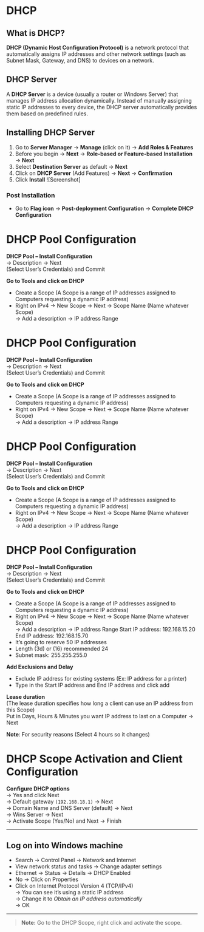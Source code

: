 # DHCP

## What is DHCP?

**DHCP (Dynamic Host Configuration Protocol)** is a network protocol that automatically assigns IP addresses and other network settings (such as Subnet Mask, Gateway, and DNS) to devices on a network.
## DHCP Server
A **DHCP Server** is a device (usually a router or Windows Server) that manages IP address allocation dynamically. Instead of manually assigning static IP addresses to every device, the DHCP server automatically provides them based on predefined rules.

## Installing DHCP Server

1. Go to **Server Manager** → **Manage** (click on it) → **Add Roles & Features**  
2. Before you begin → **Next** → **Role-based or Feature-based Installation** → **Next**  
3. Select **Destination Server** as default → **Next**  
4. Click on **DHCP Server** (Add Features) → **Next** → **Confirmation**  
5. Click **Install**
![Screenshot]
### Post Installation

- Go to **Flag icon** → **Post-deployment Configuration** → **Complete DHCP Configuration**
# DHCP Pool Configuration

**DHCP Pool – Install Configuration**  
→ Description → Next  
(Select User’s Credentials) and Commit  

**Go to Tools and click on DHCP**

- Create a Scope (A Scope is a range of IP addresses assigned to Computers requesting a dynamic IP address)  
- Right on IPv4 → New Scope → Next → Scope Name (Name whatever Scope)  
  → Add a description → IP address Range  
# DHCP Pool Configuration

**DHCP Pool – Install Configuration**  
→ Description → Next  
(Select User’s Credentials) and Commit  

**Go to Tools and click on DHCP**

- Create a Scope (A Scope is a range of IP addresses assigned to Computers requesting a dynamic IP address)  
- Right on IPv4 → New Scope → Next → Scope Name (Name whatever Scope)  
  → Add a description → IP address Range  
# DHCP Pool Configuration

**DHCP Pool – Install Configuration**  
→ Description → Next  
(Select User’s Credentials) and Commit  

**Go to Tools and click on DHCP**

- Create a Scope (A Scope is a range of IP addresses assigned to Computers requesting a dynamic IP address)  
- Right on IPv4 → New Scope → Next → Scope Name (Name whatever Scope)  
  → Add a description → IP address Range  

# DHCP Pool Configuration

**DHCP Pool – Install Configuration**  
→ Description → Next  
(Select User’s Credentials) and Commit  

**Go to Tools and click on DHCP**

- Create a Scope (A Scope is a range of IP addresses assigned to Computers requesting a dynamic IP address)  
- Right on IPv4 → New Scope → Next → Scope Name (Name whatever Scope)  
  → Add a description → IP address Range 
Start IP address: 192.168.15.20  
End IP address: 192.168.15.70
- It’s going to reserve 50 IP addresses  
- Length (3d) or (16) recommended 24  
- Subnet mask: 255.255.255.0  

**Add Exclusions and Delay**  
- Exclude IP address for existing systems (Ex: IP address for a printer)  
- Type in the Start IP address and End IP address and click add  

**Lease duration**  
(The lease duration specifies how long a client can use an IP address from this Scope)  
Put in Days, Hours & Minutes you want IP address to last on a Computer → Next  

**Note**: For security reasons (Select 4 hours so it changes)

# DHCP Scope Activation and Client Configuration

**Configure DHCP options**  
→ Yes and click Next  
→ Default gateway `(192.168.18.1)` → Next  
→ Domain Name and DNS Server (default) → Next  
→ Wins Server → Next  
→ Activate Scope (Yes/No) and Next → Finish  

---
## Log on into Windows machine

- Search → Control Panel → Network and Internet  
- View network status and tasks → Change adapter settings  
- Ethernet → Status → Details → DHCP Enabled  
- No → Click on Properties  
- Click on Internet Protocol Version 4 (TCP/IPv4)  
  → You can see it’s using a static IP address  
  → Change it to *Obtain an IP address automatically*  
  → OK  
---

> **Note:** Go to the DHCP Scope, right click and activate the scope.
